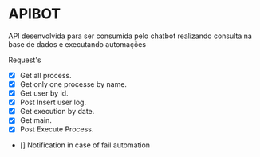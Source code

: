 # APIBOT
API desenvolvida para ser consumida pelo chatbot realizando consulta na base de dados e executando automações

Request's
- [x] Get all process.
- [x] Get only one processe by name.
- [x] Get user by id.
- [x] Post Insert user log.
- [x] Get execution by date.
- [x] Get main.
- [x] Post Execute Process.
- [] Notification in case of fail automation

